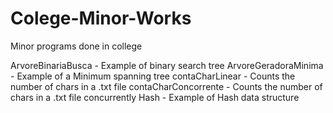 # Colege-Minor-Works
Minor programs done in college

ArvoreBinariaBusca - Example of binary search tree
ArvoreGeradoraMinima - Example of a Minimum spanning tree
contaCharLinear - Counts the number of chars in a .txt file
contaCharConcorrente - Counts the number of chars in a .txt file concurrently
Hash - Example of Hash data structure

